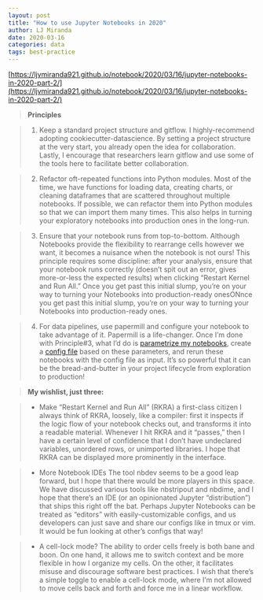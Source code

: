 ```yaml
---
layout: post
title: "How to use Jupyter Notebooks in 2020"
author: LJ Miranda
date: 2020-03-16
categories: data
tags: best-practice
---
```

[https://ljvmiranda921.github.io/notebook/2020/03/16/jupyter-notebooks-in-2020-part-2/](https://ljvmiranda921.github.io/notebook/2020/03/16/jupyter-notebooks-in-2020-part-2/)

> **Principles**

> 1. Keep a standard project structure and gitflow. I highly-recommend adopting cookiecutter-datascience. By setting a project structure at the very start, you already open the idea for collaboration. Lastly, I encourage that researchers learn gitflow and use some of the tools here to facilitate better collaboration.

> 2. Refactor oft-repeated functions into Python modules. Most of the time, we have functions for loading data, creating charts, or cleaning dataframes that are scattered throughout multiple notebooks. If possible, we can refactor them into Python modules so that we can import them many times. This also helps in turning your exploratory notebooks into production ones in the long-run.

> 3. Ensure that your notebook runs from top-to-bottom. Although Notebooks provide the flexibility to rearrange cells however we want, it becomes a nuisance when the notebook is not ours! This principle requires some discipline: after your analysis, ensure that your notebook runs correctly (doesn’t spit out an error, gives more-or-less the expected results) when clicking “Restart Kernel and Run All.” Once you get past this initial slump, you’re on your way to turning your Notebooks into production-ready onesONnce you get past this initial slump, you’re on your way to turning your Notebooks into production-ready ones.

> 4. For data pipelines, use papermill and configure your notebook to take advantage of it. Papermill is a life-changer. Once I’m done with Principle#3, what I’d do is [parametrize my notebooks](https://github.com/nteract/papermill#parameterizing-a-notebook), create a [config file](https://github.com/nteract/papermill#execute-via-cli) based on these parameters, and rerun these notebooks with the config file as input. It’s so powerful that it can be the bread-and-butter in your project lifecycle from exploration to production!

> **My wishlist, just three:**

> * Make “Restart Kernel and Run All” (RKRA) a first-class citizen I always think of RKRA, loosely, like a compiler: first it inspects if the logic flow of your notebook checks out, and transforms it into a readable material. Whenever I hit RKRA and it “passes,” then I have a certain level of confidence that I don’t have undeclared variables, unordered rows, or unimported libraries. I hope that RKRA can be displayed more prominently in the interface.

> * More Notebook IDEs The tool nbdev seems to be a good leap forward, but I hope that there would be more players in this space. We have discussed various tools like nbstripout and nbdime, and I hope that there’s an IDE (or an opinionated Jupyter “distribution”) that ships this right off the bat. Perhaps Jupyter Notebooks can be treated as “editors” with easily-customizable configs, and us developers can just save and share our configs like in tmux or vim. It would be fun looking at other’s configs that way!

> * A cell-lock mode? The ability to order cells freely is both bane and boon. On one hand, it allows me to switch context and be more flexible in how I organize my cells. On the other, it facilitates misuse and discourage software best practices. I wish that there’s a simple toggle to enable a cell-lock mode, where I’m not allowed to move cells back and forth and force me in a linear workflow.
